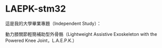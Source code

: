 # LAEPK-stm32

這是我的大學畢業專題（Independent Study）：

動力膝關節輕簡補助型外骨骼（Lightweight Assistive Exoskeleton with the Powered Knee Joint，L.A.E.P.K.）
